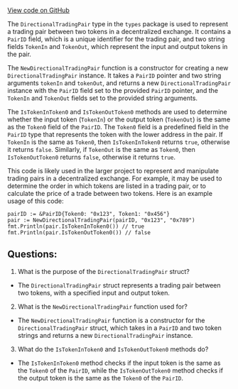 [View code on GitHub](https://github.com/duality-labs/duality/dex/types/directional_trading_pair.go)

The `DirectionalTradingPair` type in the `types` package is used to represent a trading pair between two tokens in a decentralized exchange. It contains a `PairID` field, which is a unique identifier for the trading pair, and two string fields `TokenIn` and `TokenOut`, which represent the input and output tokens in the pair.

The `NewDirectionalTradingPair` function is a constructor for creating a new `DirectionalTradingPair` instance. It takes a `PairID` pointer and two string arguments `tokenIn` and `tokenOut`, and returns a new `DirectionalTradingPair` instance with the `PairID` field set to the provided `PairID` pointer, and the `TokenIn` and `TokenOut` fields set to the provided string arguments.

The `IsTokenInToken0` and `IsTokenOutToken0` methods are used to determine whether the input token (`TokenIn`) or the output token (`TokenOut`) is the same as the `Token0` field of the `PairID`. The `Token0` field is a predefined field in the `PairID` type that represents the token with the lower address in the pair. If `TokenIn` is the same as `Token0`, then `IsTokenInToken0` returns `true`, otherwise it returns `false`. Similarly, if `TokenOut` is the same as `Token0`, then `IsTokenOutToken0` returns `false`, otherwise it returns `true`.

This code is likely used in the larger project to represent and manipulate trading pairs in a decentralized exchange. For example, it may be used to determine the order in which tokens are listed in a trading pair, or to calculate the price of a trade between two tokens. Here is an example usage of this code:

```
pairID := &PairID{Token0: "0x123", Token1: "0x456"}
pair := NewDirectionalTradingPair(pairID, "0x123", "0x789")
fmt.Println(pair.IsTokenInToken0()) // true
fmt.Println(pair.IsTokenOutToken0()) // false
```
## Questions: 
 1. What is the purpose of the `DirectionalTradingPair` struct?
- The `DirectionalTradingPair` struct represents a trading pair between two tokens, with a specified input and output token.

2. What is the `NewDirectionalTradingPair` function used for?
- The `NewDirectionalTradingPair` function is a constructor for the `DirectionalTradingPair` struct, which takes in a `PairID` and two token strings and returns a new `DirectionalTradingPair` instance.

3. What do the `IsTokenInToken0` and `IsTokenOutToken0` methods do?
- The `IsTokenInToken0` method checks if the input token is the same as the `Token0` of the `PairID`, while the `IsTokenOutToken0` method checks if the output token is the same as the `Token0` of the `PairID`.